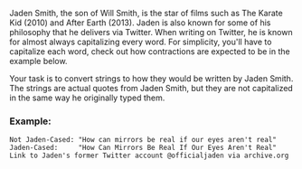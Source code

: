 Jaden Smith, the son of Will Smith, is the star of films such as The Karate Kid (2010) and After Earth (2013). 
Jaden is also known for some of his philosophy that he delivers via Twitter. When writing on Twitter, he is known for 
almost always capitalizing every word. For simplicity, you'll have to capitalize each word, check out how contractions 
are expected to be in the example below.

Your task is to convert strings to how they would be written by Jaden Smith. The strings are actual quotes from 
Jaden Smith, but they are not capitalized in the same way he originally typed them.

### Example:

```
Not Jaden-Cased: "How can mirrors be real if our eyes aren't real"
Jaden-Cased:     "How Can Mirrors Be Real If Our Eyes Aren't Real"
Link to Jaden's former Twitter account @officialjaden via archive.org
```